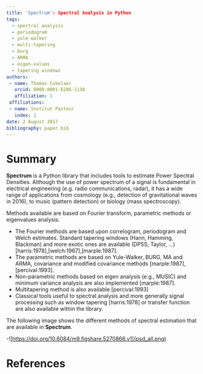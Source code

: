 ```yaml
---
title: 'Spectrum': Spectral Analysis in Python
tags:
  - spectral analysis
  - periodogram
  - yule-walker
  - multi-tapering
  - burg
  - ARMA
  - eigen-values
  - tapering windows
authors:
 - name: Thomas Cokelaer
   orcid: 0000-0001-6286-1138
   affiliation: 1
 affiliations:
 - name: Institut Pasteur
   index: 1
date: 2 August 2017
bibliography: paper.bib
---
```


# Summary

**Spectrum** is a Python library that includes tools to estimate Power Spectral Densities. Although the use of 
power spectrum of a signal is fundamental in electrical engineering (e.g. radio communications, radar), it has
a wide range of applications from cosmology (e.g., detection of gravitational waves in 2016), to music 
(pattern detection) or biology (mass spectroscopy).

Methods available are based on Fourier transform, parametric methods or eigenvalues analysis. 

- The Fourier methods are based upon correlogram, periodogram and Welch estimates. Standard tapering windows (Hann, Hamming, Blackman) and more exotic ones are available (DPSS, Taylor, ...)[harris:1978],[welch:1967],[marple:1987].
- The parametric methods are based on Yule-Walker, BURG, MA and ARMA, covariance and modified covariance methods [marple:1987],[percival:1993].
- Non-parametric methods based on eigen analysis (e.g., MUSIC) and minimum variance analysis are also implemented [marple:1987].
- Multitapering method is also available [percival:1993]
- Classical tools useful to spectral analysis and more generally signal processing such as window tapering [harris:1978] or transfer function are also available within the library.

The following image shows the different methods of spectral estimation that are available in **Spectrum**.

-![https://doi.org/10.6084/m9.figshare.5270866.v1](psd_all.png)

# References
